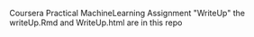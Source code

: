 Coursera Practical MachineLearning Assignment "WriteUp"
the writeUp.Rmd and WriteUp.html are in this repo